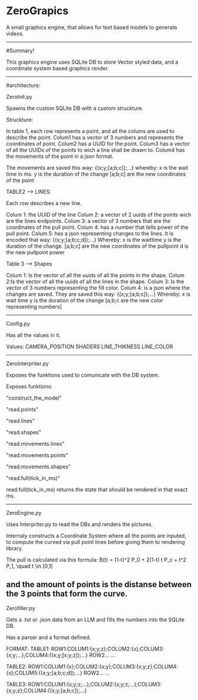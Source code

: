 # ZeroGrapics
A small graphics engine, that allows for text based models to generate videos.

---

#Summary!

This graphics engine uses SQLite DB to store Vector styled data, and a coordinate system based graphics render.

---

#architecture:

ZeroInit.py

Spawns the custom SQLite DB with a custom struckture.

Struckture:

In table 1, each row represents a point, and all the colums are used to describe the point.
Colum1 has a vector of 3 numbers and represents the coordinates of point.
Colum2 has a UUID for the point.
Colum3 has a vector of all the UUIDs of the points to wich a line shall be drawn to.
Colum4 has the movements of the point in a json format.

The movements are saved this way:
{(x;y;[a;b;c]);...}
whereby:
x is the wait time in ms.
y is the duration of the change
[a;b;c] are the new coordinates of the point


TABLE2 --> LINES:

Each row describes a new line.

Colum 1: the UUID of the line
Colum 2: a vector of 2 uuids of the points wich are the lines endpoints. 
Colum 3: a vector of 3 numbers that are the coordinates of the pull point.
Colum 4: has a number that tells power of the pull point.
Colum 5: has a json representing changes to the lines. It is encoded that way:
{(x;y;[a;b;c;d]);...}
Whereby:
x is the waittime
y is the duration of the change.
[a;b;c] are the new coordinates of the pullpoint
d is the new pullpoint power


Table 3 --> Shapes

Colum 1: Is the vector of all the uuids of all the points in the shape.
Colum 2:Is the vector of all the uuids of all the lines in the shape.
Colum 3: Is the vector of 3 numbers representing the fill color.
Colum 4: is a json where the changes are saved.
They are saved this way:
{(x;y;[a;b;c]);...}
Whereby:
x is wait time
y is the duration of the change
[a;b;c are the new color representing numbers]


---

Config.py

Has all the values in it.

Values:
CAMERA_POSITION
SHADERS
LINE_THIKNESS
LINE_COLOR


---

ZeroInterpriter.py

Exposes the funktions used to comunicate with the DB system.

Exposes funktions:

"construct_the_model"

"read.points"

"read.lines"

"read.shapes"

"read.movements.lines"

"read.movements.points"

"read.movements.shapes"

"read.full(tick_in_ms)"

read.full(tick_in_ms) returns the state that should be rendered in that exact ms. 

---

ZeroEngine.py

Uses Interpriter.py to read the DBs and renders the pictures.

Internaly constructs a Coordinate System where all the points are inputed, to compute the curved via pull point lines before giving them to rendering library.

The pull is calculated via this formula: 
B(t) = (1-t)^2 P_0 + 2(1-t) t P_c + t^2 P_1, \quad t \in [0,1]

and the amount of points is the distanse between the 3 points that form the curve.
---

Zerofiller.py

Gets a .txt or .json data from an LLM and fills the numbers into the SQLite DB.

Has a parser and a format defined.

FORMAT:
TABLE1:
ROW1:COLUM1:{x;y;z};COLUM2:{x};COLUM3:{x;y;...};COLUM4:{(x;y;[x;y;z]);...}
ROW2...
...

TABLE2:
ROW1:COLUM1:{x};COLUM2:{x;y};COLUM3:{x;y;z};COLUM4:{x};COLUM5:{(x;y;[a;b;c;d]);...}
ROW2...
...

TABLE3:
ROW1:COLUM1:{x;y;z;...};COLUM2:{x;y;z;...};COLUM3:{x;y;z};COLUM4:{(x;y;[a;b;c]);...}
